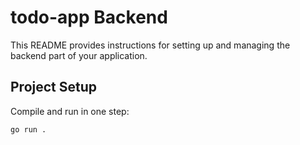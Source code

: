# todo-app Backend

This README provides instructions for setting up and managing the backend part of your application.

## Project Setup

Compile and run in one step:

```bash
go run .
```